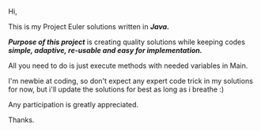 Hi,

This is my Project Euler solutions written in ***Java.***

***Purpose of this project*** is creating quality solutions while keeping codes ***simple, adaptive, re-usable and easy for implementation.***

All you need to do is just execute methods with needed variables in Main.

I'm newbie at coding, so don't expect any expert code trick in my solutions for now, but i'll update the solutions for best as long as i breathe :)

Any participation is greatly appreciated.

Thanks.
